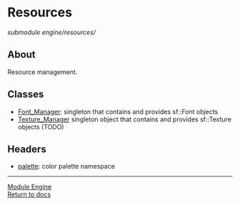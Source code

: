 # Resources
*submodule*
*engine/resources/*

## About
Resource management.

## Classes
- [Font_Manager](font_manager.md): singleton that contains and provides sf::Font objects
- [Texture_Manager](texture_manager.hpp) singleton object that contains and provides sf::Texture objects (TODO)

## Headers
- [palette](palette.md): color palette namespace

---

[Module Engine](../engine.md)  
[Return to docs](../../docs.md)
